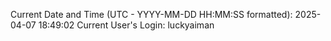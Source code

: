 Current Date and Time (UTC - YYYY-MM-DD HH:MM:SS formatted): 2025-04-07 18:49:02
Current User's Login: luckyaiman
